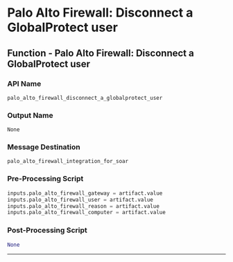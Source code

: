 <!--
    DO NOT MANUALLY EDIT THIS FILE
    THIS FILE IS AUTOMATICALLY GENERATED WITH resilient-sdk codegen
-->

# Palo Alto Firewall: Disconnect a GlobalProtect user

## Function - Palo Alto Firewall: Disconnect a GlobalProtect user

### API Name
`palo_alto_firewall_disconnect_a_globalprotect_user`

### Output Name
`None`

### Message Destination
`palo_alto_firewall_integration_for_soar`

### Pre-Processing Script
```python
inputs.palo_alto_firewall_gateway = artifact.value
inputs.palo_alto_firewall_user = artifact.value
inputs.palo_alto_firewall_reason = artifact.value
inputs.palo_alto_firewall_computer = artifact.value
```

### Post-Processing Script
```python
None
```

---

